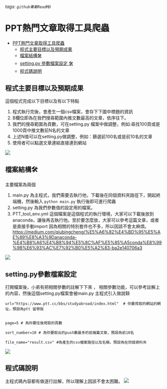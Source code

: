 ###### tags: `github專案ReadMD`

# PPT熱門文章取得工具爬蟲



- [PPT熱門文章取得工具爬蟲](#PPT熱門文章取得工具爬蟲)
    - [程式主要目標以及預期成果](#程式主要目標以及預期成果)
    -   [檔案結構🛠](#檔案結構)
    -    [setting.py 參數檔案設定 🛠](#settingpy參數檔案設定)
    -    [程式碼說明](#程式碼說明)




## 程式主要目標以及預期成果
這個程式完成以下目標以及有以下特點
1.  程式執行完後，會產生一個csv檔案，會存下下圖中標題的資訊
2.  B欄位即為在我們搜尋範圍內推文數最高的文章，依序往下。
3. 我們的搜尋範圍為頁數，可在setting.py 檔案中做調整，例如:尋找100頁或是1000頁中推文數前N名的文章
4. 上述N值可以在setting.py做調整，例如：篩選前100名或是前10名的文章
5. 使用者可以點選文章連結直接連到網站

![](https://i.imgur.com/opnMNqt.png)





## 檔案結構🛠

主要檔案為兩個
1. main.py 為主程式，我們需要去執行他，下載後在同個資料夾路徑下，開起終端機，然後輸入
`python main.py` 執行後即可進行爬蟲
2. setting.py 為我們參數值的設定用的檔案。
3. PTT\_tool\_env.yml 這個檔案是這個程式的執行環境，大家可以下載後放到anaconda，讓後再去執行他。至於要怎麼放，大家可以參考這篇文章，或者是直接手動import 因為相關的特別套件也不多，所以因該不會太麻煩。
https://medium.com/qiubingcheng/%E5%A6%82%E4%BD%95%E5%AE%89%E8%A3%9Danaconda-%E4%B8%A6%E4%B8%94%E5%8C%AF%E5%85%A5conda%E8%99%9B%E6%93%AC%E7%92%B0%E5%A2%83-ba2e140706a3

![](https://i.imgur.com/qpXYWpw.png)


## setting.py參數檔案設定
打開檔案後，小弟有把相關參數的註解下下來 ，
相關參數功能，可以參考註解上的內容，然後這個setting.py檔案會被main.py 主程式引入做說鞥
```python=
url="https://www.ptt.cc/bbs/studyabroad/index.html"  # 你要爬取的網站的網址，預設為ptt 留學版


page=5 # 為你要往後爬取的頁數

sort_number=10 # 為你要取出的push數最多的前幾篇文章，預設為前10名

file_name="result.csv" #為產生的csv檔案路徑以及名稱，預設為在同個資料夾

```
![](https://i.imgur.com/DTbyQYy.png)

## 程式碼說明 

主程式碼內容都有做逐行註解，所以理解上因該不會太困難。
![](https://i.imgur.com/0ZuxhYk.png)

